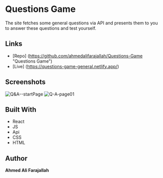 # Questions Game
The site fetches some general questions via API and presents them to you to answer these questions and test yourself.


## Links
- [Repo] (<https://github.com/ahmedalifarajallah/Questions-Game> "Questions Game")
- [Live] (<https://questions-game-general.netlify.app/>)

## Screenshots
![Q&A--startPage](https://user-images.githubusercontent.com/126039300/222586355-a60a8f1a-52a9-47e4-b52a-61298019ae21.jpeg)
![Q-A-page01](https://user-images.githubusercontent.com/126039300/222586331-52a172e1-1ea2-46d3-beac-fb253b0e063d.jpeg)

## Built With
- React 
- JS
- Api
- CSS
- HTML

## Author
**Ahmed Ali Farajallah**

